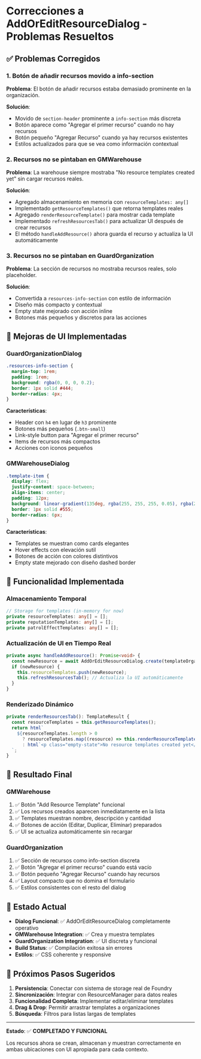 # Correcciones a AddOrEditResourceDialog - Problemas Resueltos

## ✅ Problemas Corregidos

### 1. Botón de añadir recursos movido a info-section

**Problema**: El botón de añadir recursos estaba demasiado prominente en la organización.

**Solución**:

- Movido de `section-header` prominente a `info-section` más discreta
- Botón aparece como "Agregar el primer recurso" cuando no hay recursos
- Botón pequeño "Agregar Recurso" cuando ya hay recursos existentes
- Estilos actualizados para que se vea como información contextual

### 2. Recursos no se pintaban en GMWarehouse

**Problema**: La warehouse siempre mostraba "No resource templates created yet" sin cargar recursos reales.

**Solución**:

- Agregado almacenamiento en memoria con `resourceTemplates: any[]`
- Implementado `getResourceTemplates()` que retorna templates reales
- Agregado `renderResourceTemplate()` para mostrar cada template
- Implementado `refreshResourcesTab()` para actualizar UI después de crear recursos
- El método `handleAddResource()` ahora guarda el recurso y actualiza la UI automáticamente

### 3. Recursos no se pintaban en GuardOrganization

**Problema**: La sección de recursos no mostraba recursos reales, solo placeholder.

**Solución**:

- Convertida a `resources-info-section` con estilo de información
- Diseño más compacto y contextual
- Empty state mejorado con acción inline
- Botones más pequeños y discretos para las acciones

## 🎨 Mejoras de UI Implementadas

### GuardOrganizationDialog

```css
.resources-info-section {
  margin-top: 1rem;
  padding: 1rem;
  background: rgba(0, 0, 0, 0.2);
  border: 1px solid #444;
  border-radius: 4px;
}
```

**Características**:

- Header con `h4` en lugar de `h3` prominente
- Botones más pequeños (`.btn-small`)
- Link-style button para "Agregar el primer recurso"
- Items de recursos más compactos
- Acciones con iconos pequeños

### GMWarehouseDialog

```css
.template-item {
  display: flex;
  justify-content: space-between;
  align-items: center;
  padding: 12px;
  background: linear-gradient(135deg, rgba(255, 255, 255, 0.05), rgba(255, 255, 255, 0.02));
  border: 1px solid #555;
  border-radius: 6px;
}
```

**Características**:

- Templates se muestran como cards elegantes
- Hover effects con elevación sutil
- Botones de acción con colores distintivos
- Empty state mejorado con diseño dashed border

## 🔧 Funcionalidad Implementada

### Almacenamiento Temporal

```typescript
// Storage for templates (in-memory for now)
private resourceTemplates: any[] = [];
private reputationTemplates: any[] = [];
private patrolEffectTemplates: any[] = [];
```

### Actualización de UI en Tiempo Real

```typescript
private async handleAddResource(): Promise<void> {
  const newResource = await AddOrEditResourceDialog.create(templateOrganizationId);
  if (newResource) {
    this.resourceTemplates.push(newResource);
    this.refreshResourcesTab(); // Actualiza la UI automáticamente
  }
}
```

### Renderizado Dinámico

```typescript
private renderResourcesTab(): TemplateResult {
  const resourceTemplates = this.getResourceTemplates();
  return html`
    ${resourceTemplates.length > 0
      ? resourceTemplates.map((resource) => this.renderResourceTemplate(resource))
      : html`<p class="empty-state">No resource templates created yet</p>`}
  `;
}
```

## 🚀 Resultado Final

### GMWarehouse

1. ✅ Botón "Add Resource Template" funcional
2. ✅ Los recursos creados aparecen inmediatamente en la lista
3. ✅ Templates muestran nombre, descripción y cantidad
4. ✅ Botones de acción (Editar, Duplicar, Eliminar) preparados
5. ✅ UI se actualiza automáticamente sin recargar

### GuardOrganization

1. ✅ Sección de recursos como info-section discreta
2. ✅ Botón "Agregar el primer recurso" cuando está vacío
3. ✅ Botón pequeño "Agregar Recurso" cuando hay recursos
4. ✅ Layout compacto que no domina el formulario
5. ✅ Estilos consistentes con el resto del dialog

## 📝 Estado Actual

- **Dialog Funcional**: ✅ AddOrEditResourceDialog completamente operativo
- **GMWarehouse Integration**: ✅ Crea y muestra templates
- **GuardOrganization Integration**: ✅ UI discreta y funcional
- **Build Status**: ✅ Compilación exitosa sin errores
- **Estilos**: ✅ CSS coherente y responsive

## 🔮 Próximos Pasos Sugeridos

1. **Persistencia**: Conectar con sistema de storage real de Foundry
2. **Sincronización**: Integrar con ResourceManager para datos reales
3. **Funcionalidad Completa**: Implementar editar/eliminar templates
4. **Drag & Drop**: Permitir arrastrar templates a organizaciones
5. **Búsqueda**: Filtros para listas largas de templates

---

**Estado**: ✅ **COMPLETADO Y FUNCIONAL**

Los recursos ahora se crean, almacenan y muestran correctamente en ambas ubicaciones con UI apropiada para cada contexto.
